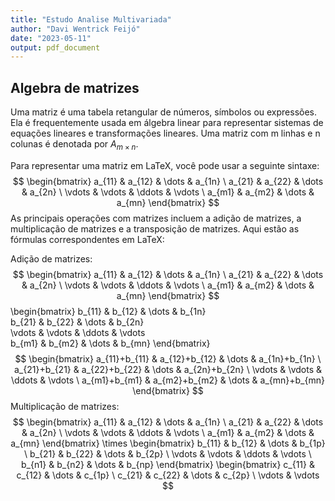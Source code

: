 ```yaml
---
title: "Estudo Analise Multivariada"
author: "Davi Wentrick Feijó"
date: "2023-05-11"
output: pdf_document
---
```





## Algebra de matrizes

Uma matriz é uma tabela retangular de números, símbolos ou expressões. Ela é frequentemente usada em álgebra linear para representar sistemas de equações lineares e transformações lineares. Uma matriz com m linhas e n colunas é denotada por $A_{m \times n}$.

Para representar uma matriz em LaTeX, você pode usar a seguinte sintaxe:
$$
\begin{bmatrix}
a_{11} & a_{12} & \dots & a_{1n} \
a_{21} & a_{22} & \dots & a_{2n} \
\vdots & \vdots & \ddots & \vdots \
a_{m1} & a_{m2} & \dots & a_{mn}
\end{bmatrix}
$$
As principais operações com matrizes incluem a adição de matrizes, a multiplicação de matrizes e a transposição de matrizes. Aqui estão as fórmulas correspondentes em LaTeX:

Adição de matrizes:
$$
\begin{bmatrix}
a_{11} & a_{12} & \dots & a_{1n} \
a_{21} & a_{22} & \dots & a_{2n} \
\vdots & \vdots & \ddots & \vdots \
a_{m1} & a_{m2} & \dots & a_{mn}
\end{bmatrix}
$$
\begin{bmatrix}
b_{11} & b_{12} & \dots & b_{1n} \
b_{21} & b_{22} & \dots & b_{2n} \
\vdots & \vdots & \ddots & \vdots \
b_{m1} & b_{m2} & \dots & b_{mn}
\end{bmatrix}
$$
\begin{bmatrix}
a_{11}+b_{11} & a_{12}+b_{12} & \dots & a_{1n}+b_{1n} \
a_{21}+b_{21} & a_{22}+b_{22} & \dots & a_{2n}+b_{2n} \
\vdots & \vdots & \ddots & \vdots \
a_{m1}+b_{m1} & a_{m2}+b_{m2} & \dots & a_{mn}+b_{mn}
\end{bmatrix}
$$
Multiplicação de matrizes:
$$
\begin{bmatrix}
a_{11} & a_{12} & \dots & a_{1n} \
a_{21} & a_{22} & \dots & a_{2n} \
\vdots & \vdots & \ddots & \vdots \
a_{m1} & a_{m2} & \dots & a_{mn}
\end{bmatrix}
\times
\begin{bmatrix}
b_{11} & b_{12} & \dots & b_{1p} \
b_{21} & b_{22} & \dots & b_{2p} \
\vdots & \vdots & \ddots & \vdots \
b_{n1} & b_{n2} & \dots & b_{np}
\end{bmatrix}
\begin{bmatrix}
c_{11} & c_{12} & \dots & c_{1p} \
c_{21} & c_{22} & \dots & c_{2p} \
\vdots & \vdots
$$





























